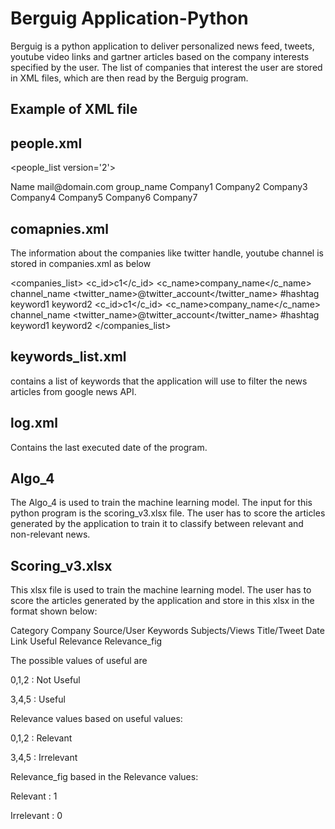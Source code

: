 Berguig Application-Python
==========================

Berguig is a python application to deliver personalized news feed, tweets, youtube video links and gartner articles based on the company interests specified by the user. The list of companies that interest the user are stored in XML files, which are then read by the Berguig program.

Example of XML file
-------------------

people.xml
----------

<people_list version='2'>

<person p_id='1'>
    <p_name>Name</p_name>
	<email>mail@domain.com</email>
	<group>
        <g_name>group_name</g_name>
    	<comp_id>Company1</comp_id>
    	<comp_id>Company2</comp_id>
    	<comp_id>Company3</comp_id>
    	<comp_id>Company4</comp_id> 
	    <comp_id>Company5</comp_id>
    </group>
    <single>
    	<comp_id>Company6</comp_id>
    	<comp_id>Company7</comp_id>
	</single>
</person>
</people_list>

comapnies.xml
-------------

The information about the companies like twitter handle, youtube channel is stored in companies.xml as below

<companies_list>
<company>
    <c_id>c1</c_id>
    <c_name>company_name</c_name>
    <youtube>channel_name</youtube>
    <twitter_name>@twitter_account</twitter_name>
    <hashtag>#hashtag</hashtag>
	<keyword>keyword1</keyword>
	<keyword>keyword2</keyword>
</company>
<company>
    <c_id>c1</c_id>
    <c_name>company_name</c_name>
    <youtube>channel_name</youtube>
    <twitter_name>@twitter_account</twitter_name>
    <hashtag>#hashtag</hashtag>
	<keyword>keyword1</keyword>
	<keyword>keyword2</keyword>
</company>
</companies_list>

keywords_list.xml
-----------------

contains a list of keywords that the application will use to filter the news articles from google news API.

log.xml
-----------------

Contains the last executed date of the program.

Algo_4
------------------

The Algo_4 is used to train the machine learning model. The input for this python program is the scoring_v3.xlsx file.
The user has to score the articles generated by the application to train it to classify between relevant and non-relevant news.

Scoring_v3.xlsx
------------------

This xlsx file is used to train the machine learning model. The user has to score the articles generated by the application and store in this xlsx in the format shown below:

Category	Company	Source/User	Keywords	Subjects/Views	Title/Tweet	Date	Link	Useful	Relevance	Relevance_fig
										
The possible values of useful are 

0,1,2 : Not Useful

3,4,5 : Useful

Relevance values based on useful values:

0,1,2 : Relevant

3,4,5 : Irrelevant

Relevance_fig based in the Relevance values:

Relevant : 1

Irrelevant : 0